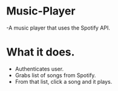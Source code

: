 # Music-Player

-A music player that uses the Spotify API. 

# What it does.

- Authenticates user.
- Grabs list of songs from Spotify.
- From that list, click a song and it plays.